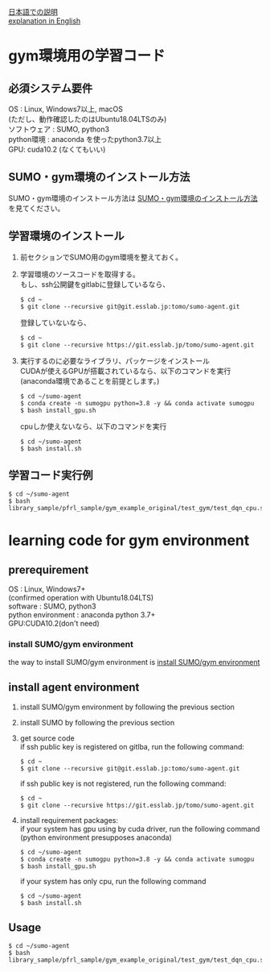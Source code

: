 [日本語での説明](#gym環境用の学習コード)  
[explanation in English](#learning-code-for-gym-environment)
# gym環境用の学習コード

## 必須システム要件
OS : Linux, Windows7以上, macOS  
(ただし、動作確認したのはUbuntu18.04LTSのみ)  
ソフトウェア : SUMO, python3  
python環境 : anaconda を使ったpython3.7以上  
GPU: cuda10.2 (なくてもいい)

## SUMO・gym環境のインストール方法
SUMO・gym環境のインストール方法は
[SUMO・gym環境のインストール方法](https://git.esslab.jp/tomo/gym-sumo/-/blob/master/README.md)を見てください。

## 学習環境のインストール
1. 前セクションでSUMO用のgym環境を整えておく。
1. 学習環境のソースコードを取得する。  
    もし、ssh公開鍵をgitlabに登録しているなら、

      ```
      $ cd ~
      $ git clone --recursive git@git.esslab.jp:tomo/sumo-agent.git
      ```

    登録していないなら、

      ```
      $ cd ~
      $ git clone --recursive https://git.esslab.jp/tomo/sumo-agent.git
      ```
1. 実行するのに必要なライブラリ、パッケージをインストール  
    CUDAが使えるGPUが搭載されているなら、以下のコマンドを実行  
    (anaconda環境であることを前提とします。)

      ```
      $ cd ~/sumo-agent
      $ conda create -n sumogpu python=3.8 -y && conda activate sumogpu
      $ bash install_gpu.sh
      ```

    cpuしか使えないなら、以下のコマンドを実行

      ```
      $ cd ~/sumo-agent
      $ bash install.sh
      ```

## 学習コード実行例
   ```
   $ cd ~/sumo-agent
   $ bash library_sample/pfrl_sample/gym_example_original/test_gym/test_dqn_cpu.sh
   ```

# learning code for gym environment

## prerequirement
OS : Linux, Windows7+  
(confirmed operation with Ubuntu18.04LTS)  
software : SUMO, python3  
python environment : anaconda python 3.7+  
GPU:CUDA10.2(don't need)

### install SUMO/gym environment
the way to install SUMO/gym environment is 
[install SUMO/gym environment](https://git.esslab.jp/tomo/gym-sumo/-/blob/master/README.md)

## install agent environment
1. install SUMO/gym environment by following the previous section
1. install SUMO by following the previous section
1. get source code  
    if ssh public key is registered on gitlba, run the following command:
    
      ```
      $ cd ~
      $ git clone --recursive git@git.esslab.jp:tomo/sumo-agent.git
      ```
    
    if ssh public key is not registered, run the following command:
    
      ```
      $ cd ~
      $ git clone --recursive https://git.esslab.jp/tomo/sumo-agent.git
      ```
1. install requirement packages:  
   if your system has gpu using by cuda driver, run the following command  
   (python environment presupposes anaconda)

    ```
    $ cd ~/sumo-agent
    $ conda create -n sumogpu python=3.8 -y && conda activate sumogpu
    $ bash install_gpu.sh
    ```

   if your system has only cpu, run the following command

    ```
    $ cd ~/sumo-agent
    $ bash install.sh
    ```

## Usage
   ```
   $ cd ~/sumo-agent
   $ bash library_sample/pfrl_sample/gym_example_original/test_gym/test_dqn_cpu.sh
   ```
